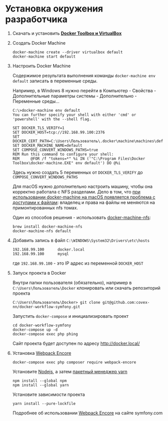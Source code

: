 Установка окружения разработчика
================================

1. Скачать и установить [**Docker Toolbox и VirtualBox**][1]

2. Создать Docker Machine

    ```
    docker-machine create --driver virtualbox default
    docker-machine start default
    ```

3. Настроить Docker Machine

    Содержимое результата выполнения команды `docker-machine env default` записать в переменные среды.
    
    Например, в Windows 8 нужно перейти в Компьютер - Свойства - Дополнительные параметры системы - Дополнительно - Переменные среды...

    ```
    C:\>docker-machine env default
    You can further specify your shell with either 'cmd' or 'powershell' with the --shell flag.

    SET DOCKER_TLS_VERIFY=1
    SET DOCKER_HOST=tcp://192.168.99.100:2376
    SET DOCKER_CERT_PATH=C:\Users\Пользователь\.docker\machine\machines\default
    SET DOCKER_MACHINE_NAME=default
    SET COMPOSE_CONVERT_WINDOWS_PATHS=true
    REM Run this command to configure your shell:
    REM     @FOR /f "tokens=*" %i IN ('"C:\Program Files\Docker Toolbox\docker-machine.EXE" env default') DO @%i
    ```
    
    Здесь нужно создать 5 переменных от `DOCKER_TLS_VERIFY` до `COMPOSE_CONVERT_WINDOWS_PATHS`
    
    Для macOS нужно дополнительно настроить машину, чтобы она корректно работала с NFS разделами.
    Дело в том, что [при использовании docker-machine на macOS появляется проблема с доступами к файлам][6]: 
    владелец и права на файлы не меняются на примонтированных nfs томах.
    
    Один из способов решения - использовать [docker-machine-nfs][5]:
    
    ```
    brew install docker-machine-nfs
    docker-machine-nfs default
    ```
      
4. Добавить запись в файл `C:\WINDOWS\System32\Drivers\etc\hosts`

    ```
    192.168.99.100		docker.local
    192.168.99.100		mysql
    ```
    
    где `192.168.99.100` - это IP адрес из переменной `DOCKER_HOST`

5. Запуск проекта в Docker

    Внутри папки пользователя (обязательно), например в `C:\Users\Пользователь\Docker` клонировать или скачать репозиторий проекта
 
    `C:\Users\Пользователь\Docker> git clone git@github.com:covex-nn/docker-workflow-symfony.git`

    Запустить `docker-compose` и инициализировать проект
    
    ```
    cd docker-workflow-symfony
    docker-compose up -d
    docker-compose exec php phing    
    ```
    
    Сайт проекта будет доступен по адресу http://docker.local/

6. Установка [Webpack Encore][2]

    ```
    docker-compose exec php composer require webpack-encore
    ```

    Установите [Nodejs][3], а затем [пакетный менеджер yarn][4]
    
    ```
    npm install --global npm
    npm install --global yarn
    ```

    Установите зависимости проекта

    ```
    yarn install --pure-lockfile
    ```
    
    Подробнее об использовании [Webpack Encore][2] на сайте symfony.com

    
[1]: https://docs.docker.com/toolbox/toolbox_install_windows/
[2]: http://symfony.com/doc/current/frontend/encore/installation.html
[3]: https://nodejs.org/en/download/
[4]: https://yarnpkg.com/en/
[5]: https://github.com/adlogix/docker-machine-nfs
[6]: https://github.com/boot2docker/boot2docker/issues/581
